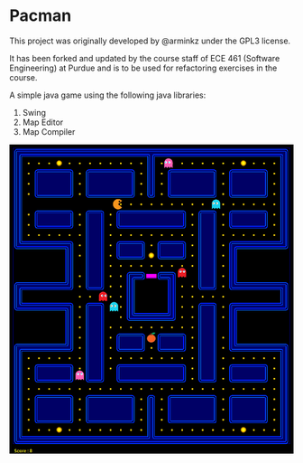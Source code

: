 # Pacman

This project was originally developed by @arminkz under the GPL3 license.

It has been forked and updated by the course staff of ECE 461 (Software Engineering) at Purdue
and is to be used for refactoring exercises in the course.

A simple java game using the following java libraries:
1. Swing
2. Map Editor 
3. Map Compiler

![Alt text](./pacman.png "Screenshot")
